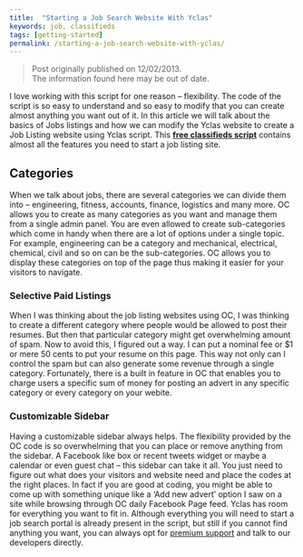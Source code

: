 ```yaml
---
title:  "Starting a Job Search Website With Yclas"
keywords: job, classifieds
tags: [getting-started]
permalink: /starting-a-job-search-website-with-yclas/
---
```

> Post originally published on 12/02/2013.<br>
>The information found here may be out of date.


I love working with this script for one reason – flexibility. The code of the script is so easy to understand and so easy to modify that you can create almost anything you want out of it. In this article we will talk about the basics of Jobs listings and how we can modify the Yclas website to create a Job Listing website using Yclas script. This **[free classifieds script](http://yclas.com/)** contains almost all the features you need to start a job listing site. 

## Categories

When we talk about jobs, there are several categories we can divide them into – engineering, fitness, accounts, finance, logistics and many more. OC allows you to create as many categories as you want and manage them from a single admin panel. You are even allowed to create sub-categories which come in handy when there are a lot of options under a single topic. For example, engineering can be a category and mechanical, electrical, chemical, civil and so on can be the sub-categories. OC allows you to display these categories on top of the page thus making it easier for your visitors to navigate. 

### Selective Paid Listings

When I was thinking about the job listing websites using OC, I was thinking to create a different category where people would be allowed to post their resumes. But then that particular category might get overwhelming amount of spam. Now to avoid this, I figured out a way. I can put a nominal fee or $1 or mere 50 cents to put your resume on this page. This way not only can I control the spam but can also generate some revenue through a single category. Fortunately, there is a built in feature in OC that enables you to charge users a specific sum of money for posting an advert in any specific category or every category on your webite. 

### Customizable Sidebar

Having a customizable sidebar always helps. The flexibility provided by the OC code is so overwhelming that you can place or remove anything from the sidebar. A Facebook like box or recent tweets widget or maybe a calendar or even guest chat – this sidebar can take it all. You just need to figure out what does your visitors and website need and place the codes at the right places. In fact if you are good at coding, you might be able to come up with something unique like a ‘Add new advert’ option I saw on a site while browsing through OC daily Facebook Page feed. Yclas has room for everything you want to fit in. Although everything you will need to start a job search portal is already present in the script, but still if you cannot find anything you want, you can always opt for [premium support](https://selfhosted.yclas.com/) and talk to our developers directly.

